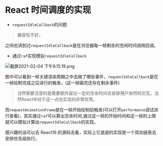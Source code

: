 # React 时间调度的实现

- `requestIdleCallback`的问题

> 兼容性不好。

之间也讲到过`requestIdleCallback`是在浏览器每一帧剩余的空闲时间调用回调。

- 通过`raf`实现模拟`requestIdleCallback`

![截屏2021-02-04 下午9.15.19.png](https://i.loli.net/2021/02/04/krixV7smQg9yNPb.png)

图中可以看到一帧关键渲染周期之中去做了哪些事件，`requestIdleCallback`是在一帧绘制完成之后进行的触发。(这一帧画完还存在剩余事件)

> 当然需要注意的是需要额外留出一定的空余时间去安排用户突然的交互。当然React中对于这一点也实现的非常优秀。

而`requestAnimationFrame`是在一帧开始绘制前触发(可以打开`performance`调试进行查看)，其实通过`raf`可以算出空余时间,通过这一帧的开始时间和这一帧的上限就可以模拟计算出`requestIdleCallback`的实现。

感兴趣的话可以去 React16 的源码去看，实际上它底层的实现是一个双向链表去安排优先级执行。
